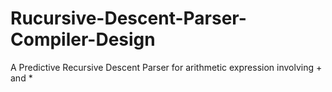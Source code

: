 # Rucursive-Descent-Parser-Compiler-Design
A Predictive Recursive Descent Parser for arithmetic expression involving + and *
